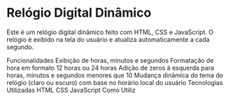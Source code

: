 # Relógio Digital Dinâmico
Este é um relógio digital dinâmico feito com HTML, CSS e JavaScript. O relógio é exibido na tela do usuário e atualiza automaticamente a cada segundo.

Funcionalidades
Exibição de horas, minutos e segundos
Formatação de hora em formato 12 horas ou 24 horas
Adição de zeros à esquerda para horas, minutos e segundos menores que 10
Mudança dinâmica do tema do relógio (claro ou escuro) com base no horário local do usuário
Tecnologias Utilizadas
HTML
CSS
JavaScript
Como Utiliz
